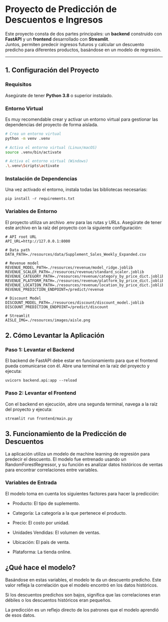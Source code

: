 # Proyecto de Predicción de Descuentos e Ingresos

Este proyecto consta de dos partes principales: un **backend** construido con **FastAPI** y un **frontend** desarrollado con **Streamlit**.  
Juntos, permiten predecir ingresos futuros y calcular un descuento predicho para diferentes productos, basándose en un modelo de regresión.

---

## 1. Configuración del Proyecto

### Requisitos

Asegúrate de tener **Python 3.8** o superior instalado.

### Entorno Virtual

Es muy recomendable crear y activar un entorno virtual para gestionar las dependencias del proyecto de forma aislada.

```bash
# Crea un entorno virtual
python -m venv .venv

# Activa el entorno virtual (Linux/macOS)
source .venv/bin/activate

# Activa el entorno virtual (Windows)
.\.venv\Scripts\activate
```

### Instalación de Dependencias

Una vez activado el entorno, instala todas las bibliotecas necesarias:

```
pip install -r requirements.txt
```

### Variables de Entorno

El proyecto utiliza un archivo .env para las rutas y URLs.
Asegúrate de tener este archivo en la raíz del proyecto con la siguiente configuración:

```
# API root URL
API_URL=http://127.0.0.1:8000

# Data path
DATA_PATH=./resources/data/Supplement_Sales_Weekly_Expanded.csv

# Revenue model
REVENUE_MODEL_PATH=./resources/revenue/model_ridge.joblib
REVENUE_SCALER_PATH=./resources/revenue/standard_scaler.joblib
REVENUE_CATEGORY_PATH=./resources/revenue/category_by_price_dict.joblib
REVENUE_PLATFORM_PATH=./resources/revenue/platform_by_price_dict.joblib
REVENUE_LOCATION_PATH=./resources/revenue/location_by_price_dict.joblib
REVENUE_PREDICTION_ENDPOINT=/predict/revenue

# Discount Model
DISCOUNT_MODEL_PATH=./resources/discount/discount_model.joblib
DISCOUNT_PREDICTION_ENDPOINT=/predict/discount

# Streamlit
AISLE_IMG=./resources/images/aisle.png
```

## 2. Cómo Levantar la Aplicación

### Paso 1: Levantar el Backend

El backend de FastAPI debe estar en funcionamiento para que el frontend pueda comunicarse con él.
Abre una terminal en la raíz del proyecto y ejecuta:

```
uvicorn backend.api:app --reload
```

### Paso 2: Levantar el Frontend

Con el backend en ejecución, abre una segunda terminal, navega a la raíz del proyecto y ejecuta:

```
streamlit run frontend/main.py
```

## 3. Funcionamiento de la Predicción de Descuentos

La aplicación utiliza un modelo de machine learning de regresión para predecir el descuento.
El modelo fue entrenado usando un RandomForestRegressor, y su función es analizar datos históricos de ventas para encontrar correlaciones entre variables.

### Variables de Entrada

El modelo toma en cuenta los siguientes factores para hacer la predicción:

- Producto: El tipo de suplemento.

- Categoría: La categoría a la que pertenece el producto.

- Precio: El costo por unidad.

- Unidades Vendidas: El volumen de ventas.

- Ubicación: El país de venta.

- Plataforma: La tienda online.

## ¿Qué hace el modelo?

Basándose en estas variables, el modelo te da un descuento predicho.
Este valor refleja la correlación que el modelo encontró en los datos históricos.

Si los descuentos predichos son bajos, significa que las correlaciones eran débiles o los descuentos históricos eran pequeños.

La predicción es un reflejo directo de los patrones que el modelo aprendió de esos datos.
